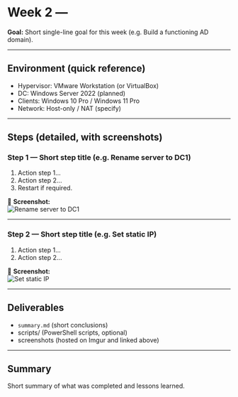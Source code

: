 # Week 2 — <Week Title>

**Goal:** Short single-line goal for this week (e.g. Build a functioning AD domain).

---

## Environment (quick reference)
- Hypervisor: VMware Workstation (or VirtualBox)
- DC: Windows Server 2022 (planned)
- Clients: Windows 10 Pro / Windows 11 Pro
- Network: Host-only / NAT (specify)

---

## Steps (detailed, with screenshots)

### Step 1 — Short step title (e.g. Rename server to DC1)
1. Action step 1...
2. Action step 2...
3. Restart if required.

📸 **Screenshot:**  
![Rename server to DC1](https://i.imgur.com/IMGUR_LINK_GOES_HERE.png)

---

### Step 2 — Short step title (e.g. Set static IP)
1. Action step 1...
2. Action step 2...

📸 **Screenshot:**  
![Set static IP](https://i.imgur.com/IMGUR_LINK_GOES_HERE.png)

---

<!-- Repeat the Step blocks as many times as needed for the week -->

## Deliverables
- `summary.md` (short conclusions)
- scripts/ (PowerShell scripts, optional)
- screenshots (hosted on Imgur and linked above)

---

## Summary
Short summary of what was completed and lessons learned.

